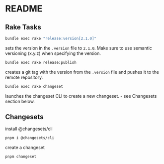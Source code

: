 # README

## Rake Tasks

```bash
bundle exec rake "release:version[2.1.0]"
```

sets the version in the `.version` file to `2.1.0`. Make sure to use semantic
versioning (x.y.z) when specifying the version.

```bash
bundle exec rake release:publish
```

creates a git tag with the version from the `.version` file and pushes it to the
remote repository.

```bash
bundle exec rake changeset
```

launches the changeset CLI to create a new changeset. - see Changesets section
below.

## Changesets

install @changesets/cli

```bash
pnpm i @changesets/cli
```

create a changeset

```bash
pnpm changeset
```
